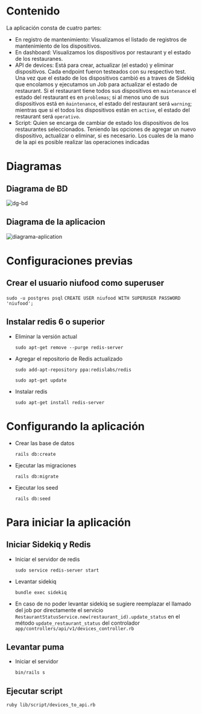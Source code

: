 # Contenido
La aplicación consta de cuatro partes:

* En registro de mantenimiento: Visualizamos el listado de registros de mantenimiento de los dispositivos.
* En dashboard: Visualizamos los dispositivos por restaurant y el estado de los restauranes.
* API de devices: Está para crear, actualizar (el estado) y eliminar dispositivos. Cada endpoint fueron testeados con su respectivo test. Una vez que el estado de los dispositivos cambió es a traves de Sidekiq que encolamos y ejecutamos un Job para actualizar el estado de restaurant. Si el restaurant tiene todos sus dispositivos en `maintenance` el estado del restaurant es en `problemas`; si al menos uno de sus dispositivos está en `m̀aintenance`, el estado del restaurant será `warning`; mientras que si el todos los dispositivos están en `active`, el estado del restaurant será `operativo`. 
* Script: Quien se encarga de cambiar de estado los dispositivos de los restaurantes seleccionados. Teniendo las opciones de agregar un nuevo dispositivo, actualizar o eliminar, si es necesario. Los cuales de la mano de la api es posible realizar las operaciones indicadas
  
# Diagramas
## Diagrama de BD
![dg-bd](https://github.com/user-attachments/assets/693da042-eca5-4864-aa5f-e56c1d644baf)
## Diagrama de la aplicacion
![diagrama-aplication](https://github.com/user-attachments/assets/4148ebaf-b705-4329-82d5-ccb58791cf83)

# Configuraciones previas

## Crear el usuario niufood como superuser
`sudo -u postgres psql`
`CREATE USER niufood WITH SUPERUSER PASSWORD 'niufood';`

## Instalar redis 6 o superior

* Eliminar la versión actual
  
  `sudo apt-get remove --purge redis-server`

* Agregar el repositorio de Redis actualizado
  
  `sudo add-apt-repository ppa:redislabs/redis`
  
  `sudo apt-get update`

* Instalar redis

  `sudo apt-get install redis-server`
# Configurando la aplicación

* Crear las base de datos

  `rails db:create`

* Ejecutar las migraciones

  `rails db:migrate`

* Ejecutar los seed

  `rails db:seed`

# Para iniciar la aplicación

## Iniciar Sidekiq y Redis

* Iniciar el servidor de redis

  `sudo service redis-server start`

* Levantar sidekiq

  `bundle exec sidekiq`

* En caso de no poder levantar sidekiq se sugiere reemplazar el llamado del job por directamente el servicio `RestaurantStatusService.new(restaurant_id).update_status` en el método
  `update_restaurant_status` del controlador `app/controllers/api/v1/devices_controller.rb` 

## Levantar puma

* Iniciar el servidor

  `bin/rails s`
  
 ## Ejecutar script
 
  `ruby lib/script/devices_to_api.rb`
